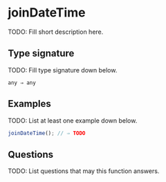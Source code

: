 # joinDateTime

TODO: Fill short description here.

## Type signature

TODO: Fill type signature down below.

```
any ⇒ any
```

## Examples

TODO: List at least one example down below.

```javascript
joinDateTime(); // ⇒ TODO
```

## Questions

TODO: List questions that may this function answers.
